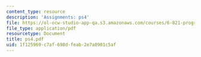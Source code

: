 ```yaml
---
content_type: resource
description: 'Assignments: ps4'
file: https://ol-ocw-studio-app-qa.s3.amazonaws.com/courses/6-821-programming-languages-fall-2002/1f125969c7af698dfeab2e7a0901c5af_ps4.pdf
file_type: application/pdf
resourcetype: Document
title: ps4.pdf
uid: 1f125969-c7af-698d-feab-2e7a0901c5af
---
```

